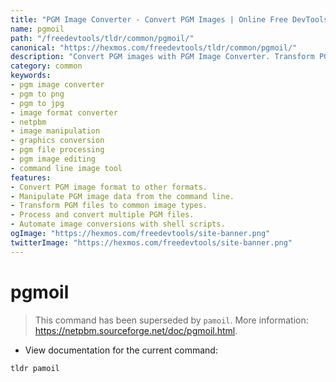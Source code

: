 ```yaml
---
title: "PGM Image Converter - Convert PGM Images | Online Free DevTools by Hexmos"
name: pgmoil
path: "/freedevtools/tldr/common/pgmoil/"
canonical: "https://hexmos.com/freedevtools/tldr/common/pgmoil/"
description: "Convert PGM images with PGM Image Converter. Transform PGM files to other image formats and manipulate image data effortlessly. Free online tool, no registration required."
category: common
keywords:
- pgm image converter
- pgm to png
- pgm to jpg
- image format converter
- netpbm
- image manipulation
- graphics conversion
- pgm file processing
- pgm image editing
- command line image tool
features:
- Convert PGM image format to other formats.
- Manipulate PGM image data from the command line.
- Transform PGM files to common image types.
- Process and convert multiple PGM files.
- Automate image conversions with shell scripts.
ogImage: "https://hexmos.com/freedevtools/site-banner.png"
twitterImage: "https://hexmos.com/freedevtools/site-banner.png"
---
```


# pgmoil

> This command has been superseded by `pamoil`.
> More information: <https://netpbm.sourceforge.net/doc/pgmoil.html>.

- View documentation for the current command:

`tldr pamoil`
